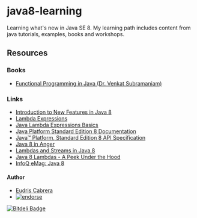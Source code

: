 # java8-learning
Learning what's new in Java SE 8. My learning path includes content from java tutorials, examples, books and workshops.


## Resources

### Books
* [Functional Programming in Java (Dr. Venkat Subramaniam)](https://pragprog.com/book/vsjava8/functional-programming-in-java)

### Links
* [Introduction to New Features in Java 8](http://slidedeck.io/DDuarte/java8-slides)
* [Lambda Expressions](http://docs.oracle.com/javase/tutorial/java/javaOO/lambdaexpressions.html)
* [Java Lambda Expressions Basics](https://dzone.com/articles/java-lambda-expressions-basics)
* [Java Platform Standard Edition 8 Documentation](http://docs.oracle.com/javase/8/docs/)
* [Java™ Platform, Standard Edition 8 API Specification](http://docs.oracle.com/javase/8/docs/api/)
* [Java 8 in Anger](http://www.infoq.com/presentations/java8-examples)
* [Lambdas and Streams in Java 8](http://www.infoq.com/presentations/java-8-lambda-streams)
* [Java 8 Lambdas - A Peek Under the Hood](http://www.infoq.com/articles/Java-8-Lambdas-A-Peek-Under-the-Hood)
* [InfoQ eMag: Java 8](http://www.infoq.com/minibooks/emag-java-8)

#### Author

* [Eudris Cabrera](https://github.com/ecabrerar)
* [![endorse](https://api.coderwall.com/ecabrerar/endorsecount.png)](https://coderwall.com/ecabrerar)


[![Bitdeli Badge](https://d2weczhvl823v0.cloudfront.net/ecabrerar/kafeinados/trend.png)](https://bitdeli.com/free "Bitdeli Badge")
